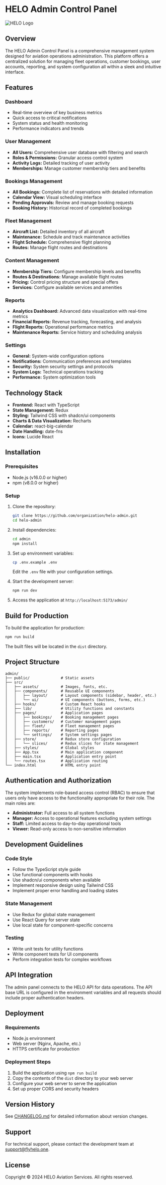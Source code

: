 # HELO Admin Control Panel

![HELO Logo](admin/public/HELO-full-logo-dark.svg)

## Overview

The HELO Admin Control Panel is a comprehensive management system designed for aviation operations administration. This platform offers a centralized solution for managing fleet operations, customer bookings, user accounts, reporting, and system configuration all within a sleek and intuitive interface.

## Features

### Dashboard
- Real-time overview of key business metrics
- Quick access to critical notifications
- System status and health monitoring
- Performance indicators and trends

### User Management
- **All Users:** Comprehensive user database with filtering and search
- **Roles & Permissions:** Granular access control system
- **Activity Logs:** Detailed tracking of user activity
- **Memberships:** Manage customer membership tiers and benefits

### Bookings Management
- **All Bookings:** Complete list of reservations with detailed information
- **Calendar View:** Visual scheduling interface
- **Pending Approvals:** Review and manage booking requests
- **Booking History:** Historical record of completed bookings

### Fleet Management
- **Aircraft List:** Detailed inventory of all aircraft
- **Maintenance:** Schedule and track maintenance activities
- **Flight Schedule:** Comprehensive flight planning
- **Routes:** Manage flight routes and destinations

### Content Management
- **Membership Tiers:** Configure membership levels and benefits
- **Routes & Destinations:** Manage available flight routes
- **Pricing:** Control pricing structure and special offers
- **Services:** Configure available services and amenities

### Reports
- **Analytics Dashboard:** Advanced data visualization with real-time metrics
- **Financial Reports:** Revenue tracking, forecasting, and analysis
- **Flight Reports:** Operational performance metrics
- **Maintenance Reports:** Service history and scheduling analysis

### Settings
- **General:** System-wide configuration options
- **Notifications:** Communication preferences and templates
- **Security:** System security settings and protocols
- **System Logs:** Technical operations tracking
- **Performance:** System optimization tools

## Technology Stack

- **Frontend:** React with TypeScript
- **State Management:** Redux
- **Styling:** Tailwind CSS with shadcn/ui components
- **Charts & Data Visualization:** Recharts
- **Calendar:** react-big-calendar
- **Date Handling:** date-fns
- **Icons:** Lucide React

## Installation

### Prerequisites
- Node.js (v16.0.0 or higher)
- npm (v8.0.0 or higher)

### Setup
1. Clone the repository:
   ```bash
   git clone https://github.com/organization/helo-admin.git
   cd helo-admin
   ```

2. Install dependencies:
   ```bash
   cd admin
   npm install
   ```

3. Set up environment variables:
   ```bash
   cp .env.example .env
   ```
   Edit the `.env` file with your configuration settings.

4. Start the development server:
   ```bash
   npm run dev
   ```

5. Access the application at `http://localhost:5173/admin/`

## Build for Production

To build the application for production:

```bash
npm run build
```

The built files will be located in the `dist` directory.

## Project Structure

```
admin/
├── public/              # Static assets
├── src/
│   ├── assets/          # Images, fonts, etc.
│   ├── components/      # Reusable UI components
│   │   ├── layout/      # Layout components (sidebar, header, etc.)
│   │   └── ui/          # UI components (buttons, forms, etc.)
│   ├── hooks/           # Custom React hooks
│   ├── lib/             # Utility functions and constants
│   ├── pages/           # Application pages
│   │   ├── bookings/    # Booking management pages
│   │   ├── customers/   # Customer management pages
│   │   ├── fleet/       # Fleet management pages
│   │   ├── reports/     # Reporting pages
│   │   └── settings/    # System settings pages
│   ├── store/           # Redux store configuration
│   │   └── slices/      # Redux slices for state management
│   ├── styles/          # Global styles
│   ├── App.tsx          # Main application component
│   ├── main.tsx         # Application entry point
│   └── routes.tsx       # Application routing
└── index.html           # HTML entry point
```

## Authentication and Authorization

The system implements role-based access control (RBAC) to ensure that users only have access to the functionality appropriate for their role. The main roles are:

- **Administrator:** Full access to all system functions
- **Manager:** Access to operational features excluding system settings
- **Staff:** Limited access to day-to-day operational tools
- **Viewer:** Read-only access to non-sensitive information

## Development Guidelines

### Code Style
- Follow the TypeScript style guide
- Use functional components with hooks
- Use shadcn/ui components when available
- Implement responsive design using Tailwind CSS
- Implement proper error handling and loading states

### State Management
- Use Redux for global state management
- Use React Query for server state
- Use local state for component-specific concerns

### Testing
- Write unit tests for utility functions
- Write component tests for UI components
- Perform integration tests for complex workflows

## API Integration

The admin panel connects to the HELO API for data operations. The API base URL is configured in the environment variables and all requests should include proper authentication headers.

## Deployment

### Requirements
- Node.js environment
- Web server (Nginx, Apache, etc.)
- HTTPS certificate for production

### Deployment Steps
1. Build the application using `npm run build`
2. Copy the contents of the `dist` directory to your web server
3. Configure your web server to serve the application
4. Set up proper CORS and security headers

## Version History

See [CHANGELOG.md](CHANGELOG.md) for detailed information about version changes.

## Support

For technical support, please contact the development team at [support@flyhelo.one](mailto:support@flyhelo.one).

## License

Copyright © 2024 HELO Aviation Services. All rights reserved. 